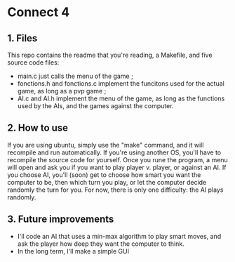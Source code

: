 # Connect 4

## 1. Files
 This repo contains the readme that you're reading, a Makefile, and five source code files: 
 - main.c just calls the menu of the game ; 
 - fonctions.h and fonctions.c implement the funcitons used for the actual game, as long as a pvp game ; 
 - AI.c and AI.h implement the menu of the game, as long as the functions used by the AIs, and the games against the computer. 
 

## 2. How to use
 If you are using ubuntu, simply use the "make" command, and it will recompile and run automatically.
 If you're using another OS, you'll have to recompile the source code for yourself.
 Once you rune the program, a menu will open and ask you if you want to play player v. player, or against an AI. If you choose AI, you'll (soon) get to choose how smart you want the computer to be, then which turn you play, or let the computer decide randomly the turn for you.
 For now, there is only one difficulty: the AI plays randomly.

## 3. Future improvements
- I'll code an AI that uses a min-max algorithm to play smart moves, and ask the player how deep they want the computer to think.
- In the long term, I'll make a simple GUI